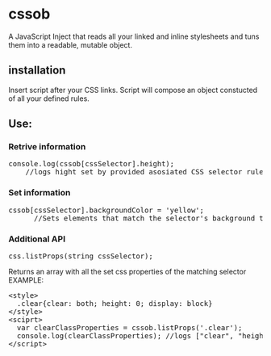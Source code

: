 cssob
=====

A JavaScript Inject that reads all your linked and inline stylesheets and tuns them into a readable, mutable object.

<h2>installation</h2>

Insert script after your CSS links.
Script will compose an object constucted of all your defined rules.

<h2>Use:</h2>

<h3>Retrive information</h3>

<pre>console.log(cssob[cssSelector].height); 
    //logs hight set by provided asosiated CSS selector rule.</pre>

<h3>Set information</h3>

<pre>cssob[cssSelector].backgroundColor = 'yellow';  
      //Sets elements that match the selector's background to yellow.  
</pre>

<h3>Additional API</h3>

<pre>css.listProps(string cssSelector);</pre>
Returns an array with all the set css properties of the matching selector
EXAMPLE:  
<pre>
&lt;style&gt;
  .clear{clear: both; height: 0; display: block}
&lt;/style&gt;
&lt;sciprt&gt;
  var clearClassProperties = cssob.listProps('.clear');
  console.log(clearClassProperties); //logs ["clear", "height", "display"]
&lt;/script&gt;
</pre>